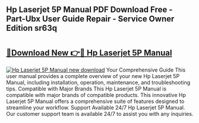 ## Hp Laserjet 5P Manual PDF Download Free - Part-Ubx User Guide Repair - Service Owner Edition sr63q

# <h2><a href="http://bc22164.oget.top/?id=Hp+Laserjet+5P+Manual">🔗Download New 👉🔴 Hp Laserjet 5P Manual</a></h2>

[![Hp Laserjet 5P Manual new download](https://i.imgur.com/5g1atiW.png)](http://bc22164.oget.top/?id=Hp+Laserjet+5P+Manual)
Your Comprehensive Guide This user manual provides a complete overview of your new Hp Laserjet 5P Manual, including installation, operation, maintenance, and troubleshooting tips. Compatible with Major Brands This Hp Laserjet 5P Manual is compatible with major brands of compatible products. This innovative Hp Laserjet 5P Manual offers a comprehensive suite of features designed to streamline your workflow. Support Available 24/7 Hp Laserjet 5P Manual. Our customer support team is available 24/7 to assist you with any inquiries.
